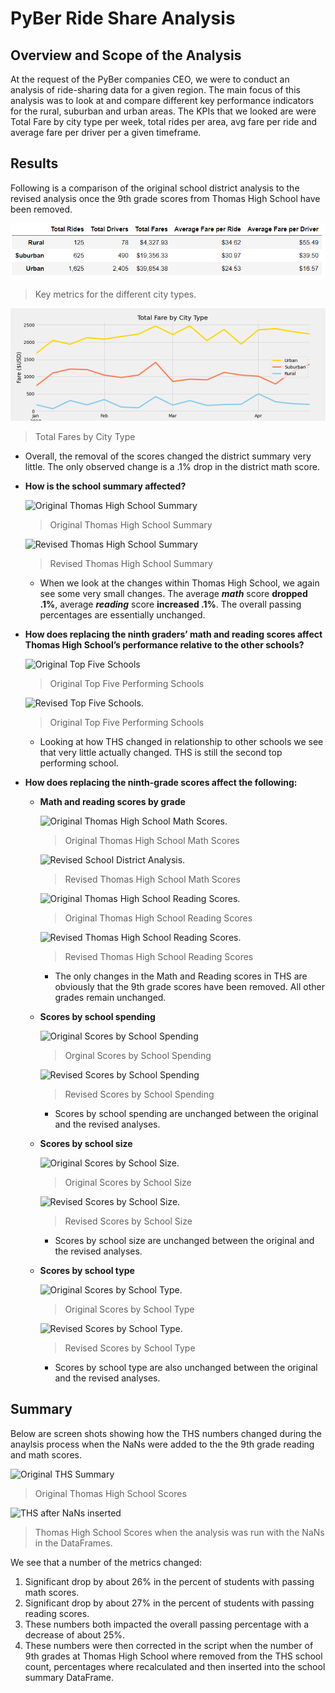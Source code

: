 # PyBer Ride Share Analysis
## Overview and Scope of the Analysis
At the request of the PyBer companies CEO, we were to conduct an analysis of ride-sharing data for a given region. The main focus of this analysis was to look at and compare different key performance indicators for the rural, suburban and urban areas. The KPIs that we looked are were Total Fare by city type per week, total rides per area, avg fare per ride and average fare per driver per a given timeframe.
## Results
Following is a comparison of the original school district analysis to the revised analysis once the 9th grade scores from Thomas High School have been removed.

  ![Ride Share Summary Data](/analysis/Rideshare_summary.png)
  >Key metrics for the different city types.
  
  ![Total Fares by City Type](/analysis/PyBer_fare_summary.png)
  >Total Fares by City Type
  
  - Overall, the removal of the scores changed the district summary very little. The only observed change is a .1% drop in the district math score.

- **How is the school summary affected?**

  ![Original Thomas High School Summary](/Resources/Original_ths.png)
  >Original Thomas High School Summary
  
  ![Revised Thomas High School Summary](/Resources/Revised_ths.png)
  >Revised Thomas High School Summary

    - When we look at the changes within Thomas High School, we again see some very small changes. The average ***math*** score **dropped .1%**, average ***reading*** score **increased .1%**. The overall passing percentages are essentially unchanged.
    
- **How does replacing the ninth graders’ math and reading scores affect Thomas High School’s performance relative to the other schools?**

  ![Original Top Five Schools](/Resources/Original_top_five.png)
  >Original Top Five Performing Schools

  ![Revised Top Five Schools.](/Resources/Revised_top_five.png)
  >Original Top Five Performing Schools

    - Looking at how THS changed in relationship to other schools we see that very little actually changed. THS is still the second top performing school.
    
- **How does replacing the ninth-grade scores affect the following:**

  - **Math and reading scores by grade**
  
    ![Original Thomas High School Math Scores.](/Resources/Original_math_grade_ths.png)
    >Original Thomas High School Math Scores
  
    ![Revised School District Analysis.](/Resources/Revised_math_grade_ths.png)
    >Revised Thomas High School Math Scores 
    
    ![Original Thomas High School Reading Scores.](/Resources/Original_reading_grade_ths.png)
    >Original Thomas High School Reading Scores
  
    ![Revised Thomas High School Reading Scores.](/Resources/Revised_reading_ths.png)
    >Revised Thomas High School Reading Scores
  
    - The only changes in the Math and Reading scores in THS are obviously that the 9th grade scores have been removed. All other grades remain unchanged.
      
  - **Scores by school spending**
  
    ![Original Scores by School Spending](/Resources/Original_school_spending.png)
    >Orginal Scores by School Spending 
  
    ![Revised Scores by School Spending](/Resources/Revised_school_spending.png)
    >Revised Scores by School Spending
  
    - Scores by school spending are unchanged between the original and the revised analyses.
    
  - **Scores by school size**
  
    ![Original Scores by School Size.](/Resources/Original_school_size.png)
    >Original Scores by School Size
  
    ![Revised Scores by School Size.](/Resources/Revised_school_size.png)
    >Revised Scores by School Size
    
    - Scores by school size are unchanged between the original and the revised analyses.
  
  - **Scores by school type**
  
    ![Original Scores by School Type.](/Resources/Original_school_type.png)
    >Original Scores by School Type

    ![Revised Scores by School Type.](/Resources/Revised_school_type.png)
    >Revised Scores by School Type
      
    - Scores by school type are also unchanged between the original and the revised analyses.

## Summary

Below are screen shots showing how the THS numbers changed during the anaylsis process when the NaNs were added to the the 9th grade reading and math scores.

![Original THS Summary](/Resources/Original_ths.png)
>Original Thomas High School Scores

![THS after NaNs inserted](/Resources/ths_withnans.png)
>Thomas High School Scores when the analysis was run with the NaNs in the DataFrames.

We see that a number of the metrics changed:
1. Significant drop by about 26% in the percent of students with passing math scores.
2. Significant drop by about 27% in the percent of students with passing reading scores.
3. These numbers both impacted the overall passing percentage with a decrease of about 25%.
4. These numbers were then corrected in the script when the number of 9th grades at Thomas High School where removed from the THS school count, percentages where recalculated and then inserted into the school summary DataFrame.
